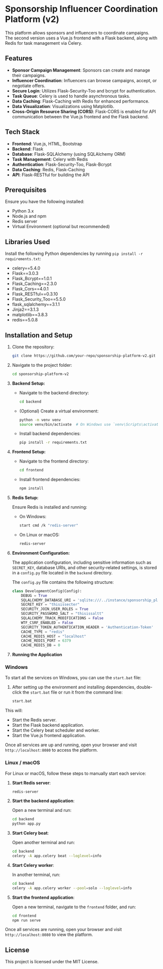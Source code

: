 # Sponsorship Influencer Coordination Platform (v2)

This platform allows sponsors and influencers to coordinate campaigns. The second version uses a Vue.js frontend with a Flask backend, along with Redis for task management via Celery.

## Features

- **Sponsor Campaign Management**: Sponsors can create and manage their campaigns.
- **Influencer Coordination**: Influencers can browse campaigns, accept, or negotiate offers.
- **Secure Login**: Utilizes Flask-Security-Too and bcrypt for authentication.
- **Task Queue**: Celery is used to handle asynchronous tasks.
- **Data Caching**: Flask-Caching with Redis for enhanced performance.
- **Data Visualization**: Visualizations using Matplotlib.
- **Cross-Origin Resource Sharing (CORS)**: Flask-CORS is enabled for API communication between the Vue.js frontend and the Flask backend.

## Tech Stack

- **Frontend**: Vue.js, HTML, Bootstrap
- **Backend**: Flask
- **Database**: Flask-SQLAlchemy (using SQLAlchemy ORM)
- **Task Management**: Celery with Redis
- **Authentication**: Flask-Security-Too, Flask-Bcrypt
- **Data Caching**: Redis, Flask-Caching
- **API**: Flask-RESTful for building the API

## Prerequisites

Ensure you have the following installed:

- Python 3.x
- Node.js and npm
- Redis server
- Virtual Environment (optional but recommended)

## Libraries Used

Install the following Python dependencies by running `pip install -r requirements.txt`:

- celery==5.4.0
- Flask==3.0.3
- Flask_Bcrypt==1.0.1
- Flask_Caching==2.3.0
- Flask_Cors==4.0.1
- Flask_RESTful==0.3.10
- Flask_Security_Too==5.5.0
- flask_sqlalchemy==3.1.1
- Jinja2==3.1.3
- matplotlib==3.8.3
- redis==5.0.8

## Installation and Setup

1. Clone the repository:

    ```bash
    git clone https://github.com/your-repo/sponsorship-platform-v2.git
    ```

2. Navigate to the project folder:

    ```bash
    cd sponsorship-platform-v2
    ```

3. **Backend Setup:**

    - Navigate to the backend directory:

        ```bash
        cd backend
        ```

    - (Optional) Create a virtual environment:

        ```bash
        python -m venv venv
        source venv/bin/activate  # On Windows use `venv\Scripts\activate`
        ```

    - Install backend dependencies:

        ```bash
        pip install -r requirements.txt
        ```

4. **Frontend Setup:**

    - Navigate to the frontend directory:

        ```bash
        cd frontend
        ```

    - Install frontend dependencies:

        ```bash
        npm install
        ```

5. **Redis Setup:**

    Ensure Redis is installed and running:

    - On Windows:

        ```bash
        start cmd /k "redis-server"
        ```

    - On Linux or macOS:

        ```bash
        redis-server
        ```

6. **Environment Configuration:**

    The application configuration, including sensitive information such as `SECRET_KEY`, database URIs, and other security-related settings, is stored in a `config.py` file located in the `backend` directory.

    The `config.py` file contains the following structure:

    ```python
    class DevelopmentConfig(Config):
        DEBUG = True
        SQLALCHEMY_DATABASE_URI = 'sqlite:///../instance/sponsorship_platform.db'
        SECRET_KEY = "thisissecter"
        SECURITY_JOIN_USER_ROLES = True
        SECURITY_PASSWORD_SALT = "thisissaltt"
        SQLALCHEMY_TRACK_MODIFICATIONS = False
        WTF_CSRF_ENABLED = False
        SECURITY_TOKEN_AUTHENTICATION_HEADER = 'Authentication-Token'
        CACHE_TYPE = "redis"
        CACHE_REDIS_HOST = "localhost"
        CACHE_REDIS_PORT = 6379
        CACHE_REDIS_DB = 0
    ```

7. **Running the Application**

### Windows

To start all the services on Windows, you can use the `start.bat` file:

1. After setting up the environment and installing dependencies, double-click the `start.bat` file or run it from the command line:

    ```bash
    start.bat
    ```

This will:

- Start the Redis server.
- Start the Flask backend application.
- Start the Celery beat scheduler and worker.
- Start the Vue.js frontend application.

Once all services are up and running, open your browser and visit `http://localhost:8080` to access the platform.

### Linux / macOS

For Linux or macOS, follow these steps to manually start each service:

1. **Start Redis server**:

    ```bash
    redis-server
    ```

2. **Start the backend application**:

    Open a new terminal and run:

    ```bash
    cd backend
    python app.py
    ```

3. **Start Celery beat**:

    Open another terminal and run:

    ```bash
    cd backend
    celery -A app.celery beat --loglevel=info
    ```

4. **Start Celery worker**:

    In another terminal, run:

    ```bash
    cd backend
    celery -A app.celery worker --pool=solo --loglevel=info
    ```

5. **Start the frontend application**:

    Open a new terminal, navigate to the `frontend` folder, and run:

    ```bash
    cd frontend
    npm run serve
    ```

Once all services are running, open your browser and visit `http://localhost:8080` to view the platform.

## License

This project is licensed under the MIT License.
